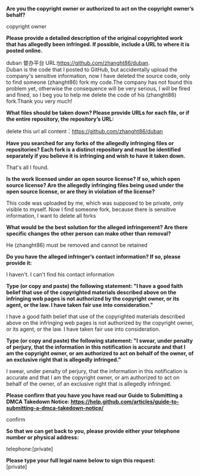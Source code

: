 **Are you the copyright owner or authorized to act on the copyright owner’s behalf?**

copyright owner

**Please provide a detailed description of the original copyrighted work that has allegedly been infringed. If possible, include a URL to where it is posted online.**

duban 督办平台 URL:https://github.com/zhanght86/duban.  
Duban is the code that I posted to GitHub, but accidentally upload the company's sensitive information, now I have deleted the source code, only to find someone (zhanght86) fork my code.The company has not found this problem yet, otherwise the consequence will be very serious, I will be fired and fined, so I beg you to help me delete the code of his (zhanght86) fork.Thank you very much!

**What files should be taken down? Please provide URLs for each file, or if the entire repository, the repository’s URL:**

delete this url all content：https://github.com/zhanght86/duban

**Have you searched for any forks of the allegedly infringing files or repositories? Each fork is a distinct repository and must be identified separately if you believe it is infringing and wish to have it taken down.**

That's all I found.

**Is the work licensed under an open source license? If so, which open source license? Are the allegedly infringing files being used under the open source license, or are they in violation of the license?**

This code was uploaded by me, which was supposed to be private, only visible to myself. Now I find someone fork, because there is sensitive information, I want to delete all forks

**What would be the best solution for the alleged infringement? Are there specific changes the other person can make other than removal?**

He (zhanght86) must be removed and cannot be retained

**Do you have the alleged infringer’s contact information? If so, please provide it:**

I haven't. I can't find his contact information

**Type (or copy and paste) the following statement: "I have a good faith belief that use of the copyrighted materials described above on the infringing web pages is not authorized by the copyright owner, or its agent, or the law. I have taken fair use into consideration."**

I have a good faith belief that use of the copyrighted materials described above on the infringing web pages is not authorized by the copyright owner, or its agent, or the law. I have taken fair use into consideration.

**Type (or copy and paste) the following statement: "I swear, under penalty of perjury, that the information in this notification is accurate and that I am the copyright owner, or am authorized to act on behalf of the owner, of an exclusive right that is allegedly infringed."**

I swear, under penalty of perjury, that the information in this notification is accurate and that I am the copyright owner, or am authorized to act on behalf of the owner, of an exclusive right that is allegedly infringed.

**Please confirm that you have you have read our Guide to Submitting a DMCA Takedown Notice: https://help.github.com/articles/guide-to-submitting-a-dmca-takedown-notice/**

confirm

**So that we can get back to you, please provide either your telephone number or physical address:**

telephone:[private]

**Please type your full legal name below to sign this request:**  
[private]
